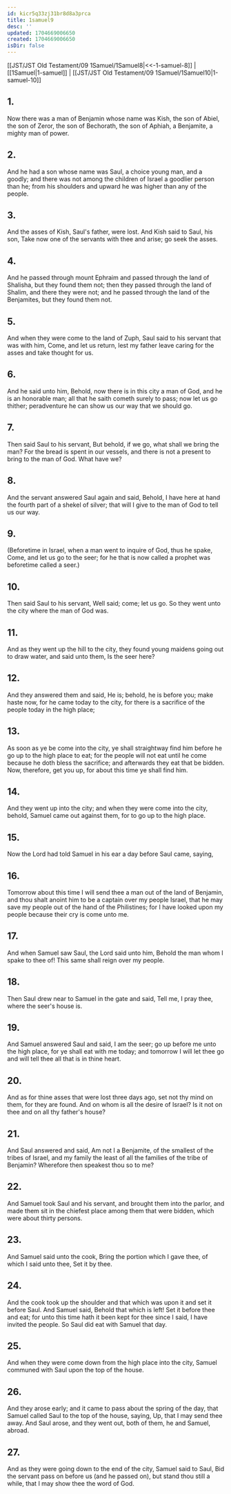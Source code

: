 ```yaml
---
id: kicr5q33zj31br8d8a3prca
title: 1samuel9
desc: ''
updated: 1704669006650
created: 1704669006650
isDir: false
---
```

[[JST/JST Old Testament/09 1Samuel/1Samuel8|<<-1-samuel-8]] | [[1Samuel|1-samuel]] | [[JST/JST Old Testament/09 1Samuel/1Samuel10|1-samuel-10]]
## 1.
Now there was a man of Benjamin whose name was Kish, the son of Abiel, the son of Zeror, the son of Bechorath, the son of Aphiah, a Benjamite, a mighty man of power.
## 2.
And he had a son whose name was Saul, a choice young man, and a goodly; and there was not among the children of Israel a goodlier person than he; from his shoulders and upward he was higher than any of the people.
## 3.
And the asses of Kish, Saul\'s father, were lost. And Kish said to Saul, his son, Take now one of the servants with thee and arise; go seek the asses.
## 4.
And he passed through mount Ephraim and passed through the land of Shalisha, but they found them not; then they passed through the land of Shalim, and there they were not; and he passed through the land of the Benjamites, but they found them not.
## 5.
And when they were come to the land of Zuph, Saul said to his servant that was with him, Come, and let us return, lest my father leave caring for the asses and take thought for us.
## 6.
And he said unto him, Behold, now there is in this city a man of God, and he is an honorable man; all that he saith cometh surely to pass; now let us go thither; peradventure he can show us our way that we should go.
## 7.
Then said Saul to his servant, But behold, if we go, what shall we bring the man? For the bread is spent in our vessels, and there is not a present to bring to the man of God. What have we?
## 8.
And the servant answered Saul again and said, Behold, I have here at hand the fourth part of a shekel of silver; that will I give to the man of God to tell us our way.
## 9.
(Beforetime in Israel, when a man went to inquire of God, thus he spake, Come, and let us go to the seer; for he that is now called a prophet was beforetime called a seer.)
## 10.
Then said Saul to his servant, Well said; come; let us go. So they went unto the city where the man of God was.
## 11.
And as they went up the hill to the city, they found young maidens going out to draw water, and said unto them, Is the seer here?
## 12.
And they answered them and said, He is; behold, he is before you; make haste now, for he came today to the city, for there is a sacrifice of the people today in the high place;
## 13.
As soon as ye be come into the city, ye shall straightway find him before he go up to the high place to eat; for the people will not eat until he come because he doth bless the sacrifice; and afterwards they eat that be bidden. Now, therefore, get you up, for about this time ye shall find him.
## 14.
And they went up into the city; and when they were come into the city, behold, Samuel came out against them, for to go up to the high place.
## 15.
Now the Lord had told Samuel in his ear a day before Saul came, saying,
## 16.
Tomorrow about this time I will send thee a man out of the land of Benjamin, and thou shalt anoint him to be a captain over my people Israel, that he may save my people out of the hand of the Philistines; for I have looked upon my people because their cry is come unto me.
## 17.
And when Samuel saw Saul, the Lord said unto him, Behold the man whom I spake to thee of! This same shall reign over my people.
## 18.
Then Saul drew near to Samuel in the gate and said, Tell me, I pray thee, where the seer\'s house is.
## 19.
And Samuel answered Saul and said, I am the seer; go up before me unto the high place, for ye shall eat with me today; and tomorrow I will let thee go and will tell thee all that is in thine heart.
## 20.
And as for thine asses that were lost three days ago, set not thy mind on them, for they are found. And on whom is all the desire of Israel? Is it not on thee and on all thy father\'s house?
## 21.
And Saul answered and said, Am not I a Benjamite, of the smallest of the tribes of Israel, and my family the least of all the families of the tribe of Benjamin? Wherefore then speakest thou so to me?
## 22.
And Samuel took Saul and his servant, and brought them into the parlor, and made them sit in the chiefest place among them that were bidden, which were about thirty persons.
## 23.
And Samuel said unto the cook, Bring the portion which I gave thee, of which I said unto thee, Set it by thee.
## 24.
And the cook took up the shoulder and that which was upon it and set it before Saul. And Samuel said, Behold that which is left! Set it before thee and eat; for unto this time hath it been kept for thee since I said, I have invited the people. So Saul did eat with Samuel that day.
## 25.
And when they were come down from the high place into the city, Samuel communed with Saul upon the top of the house.
## 26.
And they arose early; and it came to pass about the spring of the day, that Samuel called Saul to the top of the house, saying, Up, that I may send thee away. And Saul arose, and they went out, both of them, he and Samuel, abroad.
## 27.
And as they were going down to the end of the city, Samuel said to Saul, Bid the servant pass on before us (and he passed on), but stand thou still a while, that I may show thee the word of God.


